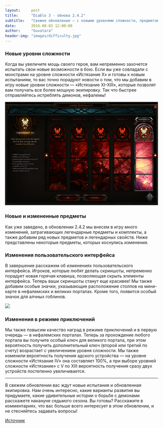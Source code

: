 ```yaml
---
layout:     post
title:      "Diablo 3 - обнова 2.4.2"
subtitle:   "Свежее обновление — с новыми уровнями сложности, предметами, изменениями для экипировки, режима приключений и пользовательского интерфейса"
date:       2016-08-03 12:00:00
author:     "Guvatara"
header-img: "images/difficulty.jpg"
---
```


<h3>Новые уровни сложности</h3>

Когда вы увеличите мощь своего героя, вам непременно захочется испытать свои новые возможности в бою. Если вы уже совладали с монстрами на уровне сложности «Истязание Х» и готовы к новым испытаниям, то вас точно порадуют новости о том, что мы добавим в игру новые уровни сложности — «Истязание XI–XIII», которые позволят вам получать все более мощную экипировку. Так что быстрее отправляйтесь истреблять демонов, нефалемы!

<img src="/images/MIC18RKGI26Q1469550838665.gif">

<h3>Новые и измененные предметы</h3>

Как уже заведено, в обновлении 2.4.2 мы внесем в игру много изменений, затрагивающих легендарные предметы и комплекты, а также добавим ряд новых предметов и легендарных свойств. Ниже представлены некоторые предметы, которых коснулись изменения.

<h3>Изменения пользовательского интерфейса</h3>

В завершение расскажем об изменениях пользовательского интерфейса. Игроков, которые любят делать скриншоты, непременно порадует новая горячая клавиша, позволяющая скрыть элементы интерфейса. Теперь ваши скриншоты станут еще красивее! Мы также добавим особые значки, указывающие расположение столпов на мини-карте в нефалемских и великих порталах. Кроме того, появится особый значок для алчных гоблинов.

<img src="/images/QZBTDYKZW4O71469550897139.gif">

<h3>Изменения в режиме приключений</h3>

Мы также повысим качество наград в режиме приключений и в первую очередь — в нефалемских порталах. Теперь за прохождение любого портала вы получите особый ключ для великого портала, при этом вероятность получить дополнительный ключ (второй или третий по счету) возрастает с увеличением уровня сложности. Мы также изменили вероятность получения адского устройства — на уровне сложности «Истязание IV» она составляет 100%, а при выборе уровней сложности «Истязание» с V по XIII вероятность получения сразу двух устройств постепенно увеличивается.

<hr>

В свежем обновлении вас ждут новые испытания и обновленная экипировка. Нам очень интересно, какие варианты развития вы придумаете, какие удивительные истории о борьбе с демонами расскажете накануне седьмого сезона. Вы готовы? Расскажите в комментариях, что вас больше всего интересует в этом обновлении, и не стесняйтесь задавать вопросы!

<a href="http://eu.battle.net/d3/ru/blog/20201335/%E2%80%8B%D0%BE%D0%B1%D0%B7%D0%BE%D1%80-%D0%BE%D0%B1%D0%BD%D0%BE%D0%B2%D0%BB%D0%B5%D0%BD%D0%B8%D1%8F-242-27-07-2016">Источник</a>